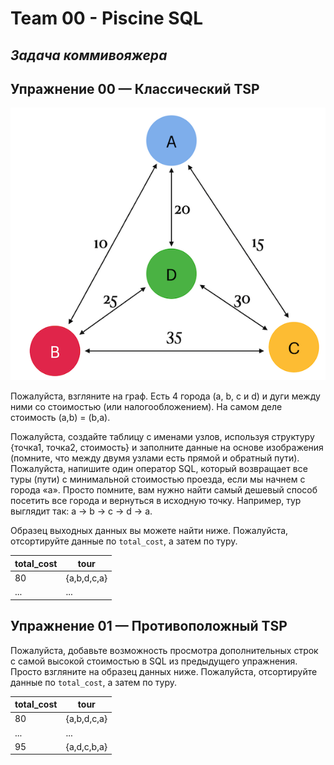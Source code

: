 # Team 00 - Piscine SQL

## _Задача коммивояжера_

## Упражнение 00 — Классический TSP

![T00_02](../materials/T00_02.png)

Пожалуйста, взгляните на граф. Есть 4 города (a, b, c и d) и дуги между ними со стоимостью (или налогообложением). На самом деле стоимость (a,b) = (b,a).

Пожалуйста, создайте таблицу с именами узлов, используя структуру {точка1, точка2, стоимость} и заполните данные на основе изображения (помните, что между двумя узлами есть прямой и обратный пути). Пожалуйста, напишите один оператор SQL, который возвращает все туры (пути) с минимальной стоимостью проезда, если мы начнем с города «а». Просто помните, вам нужно найти самый дешевый способ посетить все города и вернуться в исходную точку. Например, тур выглядит так: a -> b -> c -> d -> a.

Образец выходных данных вы можете найти ниже. Пожалуйста, отсортируйте данные по `total_cost`, а затем по туру.

| total_cost | tour |
| ------ | ------ |
| 80 | {a,b,d,c,a} |
| ... | ... |

## Упражнение 01 — Противоположный TSP

Пожалуйста, добавьте возможность просмотра дополнительных строк с самой высокой стоимостью в SQL из предыдущего упражнения. Просто взгляните на образец данных ниже. Пожалуйста, отсортируйте данные по `total_cost`, а затем по туру.

| total_cost | tour |
| ------ | ------ |
| 80 | {a,b,d,c,a} |
| ... | ... |
| 95 | {a,d,c,b,a} |


